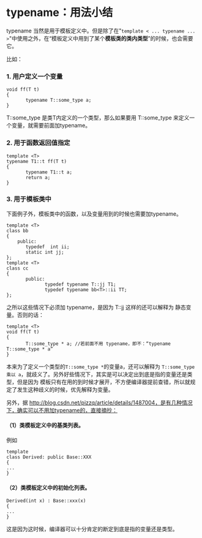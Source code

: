 # typename：用法小结

typename 当然是用于模板定义中。但是除了在"```template < ... typename ... >```"中使用之外，在“模板定义中用到了某个**模板类的类内类型**”的时候，也会需要它。

比如：

### 1. 用户定义一个变量
```template <T>
void ff(T t) 
{
       typename T::some_type a;
}
```
T::some_type 是类T内定义的一个类型，那么如果要用 T::some_type 来定义一个变量，就需要前面加typename。

### 2. 用于函数返回值指定
```
template <T>
typename T1::t ff(T t)
{
       typename T1::t a;
       return a;
}
```
### 3. 用于模板类中
下面例子外，模板类中的函数，以及变量用到的时候也需要加typename。
```
template <T>
class bb
{
    public:
       typedef  int ii;
       static int jj;
};
template <T>
class cc
{
       public:
              typedef typename T::jj T1;
              typedef typename bb<T>::ii TT;
};
```

之所以这些情况下必须加 typename，是因为 T::jj 这样的还可以解释为 静态变量。否则的话：
```
template <T>
void ff(T t) 
{
       T::some_type * a; //若前面不用 typename，即不：“typename T::some_type * a”
}
```
本来为了定义一个类型的```T::some_type *```的变量a，还可以解释为 ```T::some_type 乘以 a```，就歧义了。另外好些情况下，其实是可以决定出到底是指的变量还是类型，但是因为 模板只有在用的到时候才展开，不方便编译器提前查错，所以就规定了发生这种歧义的时候，优先解释为变量。

另外，据 http://blog.csdn.net/pizzq/article/details/1487004，是有几种情况下，确实可以不用加typename的，直接摘抄：
#### （1）类模板定义中的基类列表。
例如
```
template
class Derived: public Base::XXX
{
...
}
```
#### （2）类模板定义中的初始化列表。
```
Derived(int x) : Base::xxx(x)
{ 
...
}
```
这是因为这时候，编译器可以十分肯定的断定到底是指的变量还是类型。
